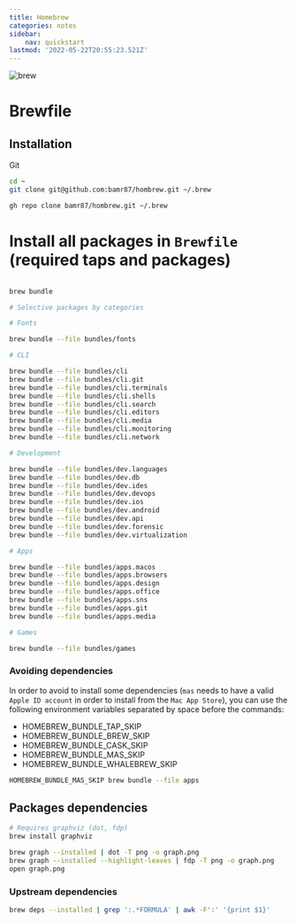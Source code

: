 ```yaml
---
title: Homebrew
categories: notes
sidebar:
    nav: quickstart
lastmod: '2022-05-22T20:55:23.521Z'
---
```

![brew](\brew.png)

# Brewfile

## Installation

Git

```bash
cd ~
git clone git@github.com:bamr87/hombrew.git ~/.brew
```

```bash
gh repo clone bamr87/hombrew.git ~/.brew
```

# Install all packages in `Brewfile` (required taps and packages)

```bash

brew bundle

# Selective packages by categories

# Fonts

brew bundle --file bundles/fonts

# CLI

brew bundle --file bundles/cli
brew bundle --file bundles/cli.git
brew bundle --file bundles/cli.terminals
brew bundle --file bundles/cli.shells
brew bundle --file bundles/cli.search
brew bundle --file bundles/cli.editors
brew bundle --file bundles/cli.media
brew bundle --file bundles/cli.monitoring
brew bundle --file bundles/cli.network

# Development

brew bundle --file bundles/dev.languages
brew bundle --file bundles/dev.db
brew bundle --file bundles/dev.ides
brew bundle --file bundles/dev.devops
brew bundle --file bundles/dev.ios
brew bundle --file bundles/dev.android
brew bundle --file bundles/dev.api
brew bundle --file bundles/dev.forensic
brew bundle --file bundles/dev.virtualization

# Apps

brew bundle --file bundles/apps.macos
brew bundle --file bundles/apps.browsers
brew bundle --file bundles/apps.design
brew bundle --file bundles/apps.office
brew bundle --file bundles/apps.sns
brew bundle --file bundles/apps.git
brew bundle --file bundles/apps.media

# Games

brew bundle --file bundles/games

```

### Avoiding dependencies

In order to avoid to install some dependencies (`mas` needs to have a valid `Apple ID account` in order to install from the `Mac App Store`), you can use the following environment variables separated by space before the commands:

- HOMEBREW_BUNDLE_TAP_SKIP
- HOMEBREW_BUNDLE_BREW_SKIP
- HOMEBREW_BUNDLE_CASK_SKIP
- HOMEBREW_BUNDLE_MAS_SKIP
- HOMEBREW_BUNDLE_WHALEBREW_SKIP

```bash
HOMEBREW_BUNDLE_MAS_SKIP brew bundle --file apps
```

## Packages dependencies

```bash
# Requires graphviz (dot, fdp)
brew install graphviz

brew graph --installed | dot -T png -o graph.png
brew graph --installed --highlight-leaves | fdp -T png -o graph.png
open graph.png
```

### Upstream dependencies

```bash
brew deps --installed | grep ':.*FORMULA' | awk -F':' '{print $1}'
```
